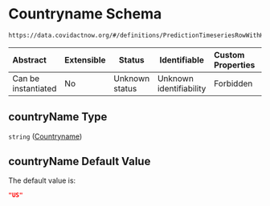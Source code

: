 # Countryname Schema

```txt
https://data.covidactnow.org/#/definitions/PredictionTimeseriesRowWithHeader/properties/countryName
```




| Abstract            | Extensible | Status         | Identifiable            | Custom Properties | Additional Properties | Access Restrictions | Defined In                                                   |
| :------------------ | ---------- | -------------- | ----------------------- | :---------------- | --------------------- | ------------------- | ------------------------------------------------------------ |
| Can be instantiated | No         | Unknown status | Unknown identifiability | Forbidden         | Allowed               | none                | [schemas.json\*](../out/schemas.json "open original schema") |

## countryName Type

`string` ([Countryname](schemas-definitions-predictiontimeseriesrowwithheader-properties-countryname.md))

## countryName Default Value

The default value is:

```json
"US"
```
